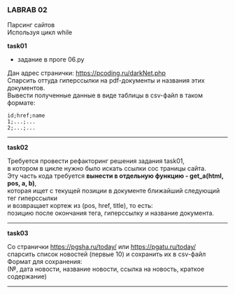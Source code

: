 ### LABRAB 02  

Парсинг сайтов  
Используя цикл while  

**task01**  

- задание в проге 06.py  

Дан адрес странички: https://pcoding.ru/darkNet.php  
Спарсить оттуда гиперссылки на pdf-документы и названия этих документов.  
Вывести полученные данные в виде таблицы в csv-файл в таком формате:  

```
id;href;name
1;...;...  
2;...;...  
```

---  

**task02**

Требуется провести рефакторинг решения задания task01,  
в котором в цикле нужно было искать ссылки сос траницы сайта.  
Эту часть кода требуется **вынести в отдельную функцию - get_a(html, pos, a, b)**,  
которая ищет с текущей позиции в документе ближайший следующий тег гиперссылки  
и возвращает кортеж из (pos, href, title), то есть:  
позицию после окончания тега, гиперссылку и название документа.  

---  

**task03**  

Со странички https://pgsha.ru/today/ или https://pgatu.ru/today/  
спарсить список новостей (первые 10) и сохранить их в csv-файл  
Формат для сохранения:  
(№, дата новости, название новости, ссылка на новость, краткое содержание)  

---  
